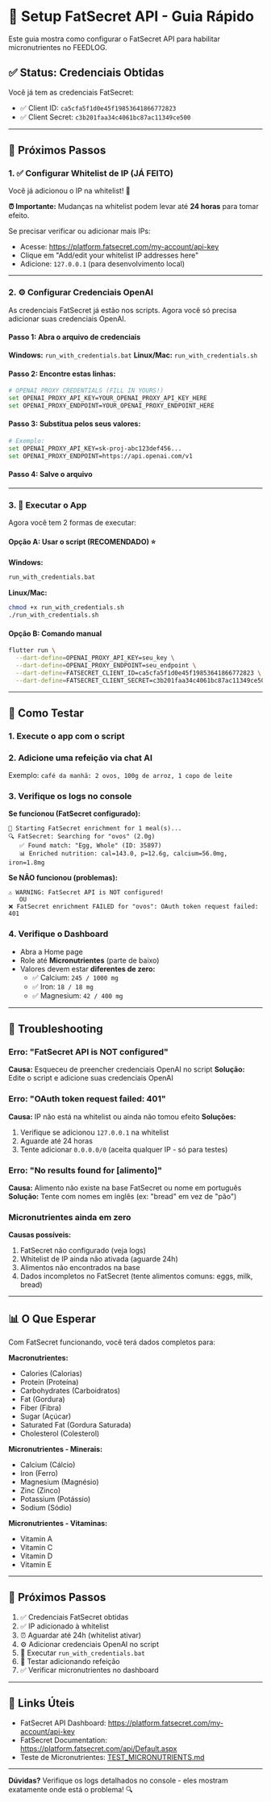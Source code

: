 # 🔧 Setup FatSecret API - Guia Rápido

Este guia mostra como configurar o FatSecret API para habilitar micronutrientes no FEEDLOG.

## ✅ Status: Credenciais Obtidas

Você já tem as credenciais FatSecret:
- ✅ Client ID: `ca5cfa5f1d0e45f19853641866772823`
- ✅ Client Secret: `c3b201faa34c4061bc87ac11349ce500`

---

## 📝 Próximos Passos

### 1. ✅ Configurar Whitelist de IP (JÁ FEITO)

Você já adicionou o IP na whitelist! 🎉

**⏰ Importante:** Mudanças na whitelist podem levar até **24 horas** para tomar efeito.

Se precisar verificar ou adicionar mais IPs:
- Acesse: https://platform.fatsecret.com/my-account/api-key
- Clique em "Add/edit your whitelist IP addresses here"
- Adicione: `127.0.0.1` (para desenvolvimento local)

---

### 2. ⚙️ Configurar Credenciais OpenAI

As credenciais FatSecret já estão nos scripts. Agora você só precisa adicionar suas credenciais OpenAI.

#### Passo 1: Abra o arquivo de credenciais

**Windows:** `run_with_credentials.bat`
**Linux/Mac:** `run_with_credentials.sh`

#### Passo 2: Encontre estas linhas:

```bash
# OPENAI PROXY CREDENTIALS (FILL IN YOURS!)
set OPENAI_PROXY_API_KEY=YOUR_OPENAI_PROXY_API_KEY_HERE
set OPENAI_PROXY_ENDPOINT=YOUR_OPENAI_PROXY_ENDPOINT_HERE
```

#### Passo 3: Substitua pelos seus valores:

```bash
# Exemplo:
set OPENAI_PROXY_API_KEY=sk-proj-abc123def456...
set OPENAI_PROXY_ENDPOINT=https://api.openai.com/v1
```

#### Passo 4: Salve o arquivo

---

### 3. 🚀 Executar o App

Agora você tem 2 formas de executar:

#### Opção A: Usar o script (RECOMENDADO) ⭐

**Windows:**
```bash
run_with_credentials.bat
```

**Linux/Mac:**
```bash
chmod +x run_with_credentials.sh
./run_with_credentials.sh
```

#### Opção B: Comando manual
```bash
flutter run \
  --dart-define=OPENAI_PROXY_API_KEY=seu_key \
  --dart-define=OPENAI_PROXY_ENDPOINT=seu_endpoint \
  --dart-define=FATSECRET_CLIENT_ID=ca5cfa5f1d0e45f19853641866772823 \
  --dart-define=FATSECRET_CLIENT_SECRET=c3b201faa34c4061bc87ac11349ce500
```

---

## 🧪 Como Testar

### 1. Execute o app com o script

### 2. Adicione uma refeição via chat AI

Exemplo: `café da manhã: 2 ovos, 100g de arroz, 1 copo de leite`

### 3. Verifique os logs no console

**Se funcionou (FatSecret configurado):**
```
🔄 Starting FatSecret enrichment for 1 meal(s)...
🔍 FatSecret: Searching for "ovos" (2.0g)
   ✅ Found match: "Egg, Whole" (ID: 35897)
   📊 Enriched nutrition: cal=143.0, p=12.6g, calcium=56.0mg, iron=1.8mg
```

**Se NÃO funcionou (problemas):**
```
⚠️ WARNING: FatSecret API is NOT configured!
   OU
❌ FatSecret enrichment FAILED for "ovos": OAuth token request failed: 401
```

### 4. Verifique o Dashboard

- Abra a Home page
- Role até **Micronutrientes** (parte de baixo)
- Valores devem estar **diferentes de zero:**
  - ✅ Calcium: `245 / 1000 mg`
  - ✅ Iron: `18 / 18 mg`
  - ✅ Magnesium: `42 / 400 mg`

---

## 🐛 Troubleshooting

### Erro: "FatSecret API is NOT configured"
**Causa:** Esqueceu de preencher credenciais OpenAI no script
**Solução:** Edite o script e adicione suas credenciais OpenAI

### Erro: "OAuth token request failed: 401"
**Causa:** IP não está na whitelist ou ainda não tomou efeito
**Soluções:**
1. Verifique se adicionou `127.0.0.1` na whitelist
2. Aguarde até 24 horas
3. Tente adicionar `0.0.0.0/0` (aceita qualquer IP - só para testes)

### Erro: "No results found for [alimento]"
**Causa:** Alimento não existe na base FatSecret ou nome em português
**Solução:** Tente com nomes em inglês (ex: "bread" em vez de "pão")

### Micronutrientes ainda em zero
**Causas possíveis:**
1. FatSecret não configurado (veja logs)
2. Whitelist de IP ainda não ativada (aguarde 24h)
3. Alimentos não encontrados na base
4. Dados incompletos no FatSecret (tente alimentos comuns: eggs, milk, bread)

---

## 📊 O Que Esperar

Com FatSecret funcionando, você terá dados completos para:

**Macronutrientes:**
- Calories (Calorias)
- Protein (Proteína)
- Carbohydrates (Carboidratos)
- Fat (Gordura)
- Fiber (Fibra)
- Sugar (Açúcar)
- Saturated Fat (Gordura Saturada)
- Cholesterol (Colesterol)

**Micronutrientes - Minerais:**
- Calcium (Cálcio)
- Iron (Ferro)
- Magnesium (Magnésio)
- Zinc (Zinco)
- Potassium (Potássio)
- Sodium (Sódio)

**Micronutrientes - Vitaminas:**
- Vitamin A
- Vitamin C
- Vitamin D
- Vitamin E

---

## 📝 Próximos Passos

1. ✅ Credenciais FatSecret obtidas
2. ✅ IP adicionado à whitelist
3. ⏰ Aguardar até 24h (whitelist ativar)
4. ⚙️ Adicionar credenciais OpenAI no script
5. 🚀 Executar `run_with_credentials.bat`
6. 🧪 Testar adicionando refeição
7. ✅ Verificar micronutrientes no dashboard

---

## 🔗 Links Úteis

- FatSecret API Dashboard: https://platform.fatsecret.com/my-account/api-key
- FatSecret Documentation: https://platform.fatsecret.com/api/Default.aspx
- Teste de Micronutrientes: [TEST_MICRONUTRIENTS.md](TEST_MICRONUTRIENTS.md)

---

**Dúvidas?** Verifique os logs detalhados no console - eles mostram exatamente onde está o problema! 🔍
